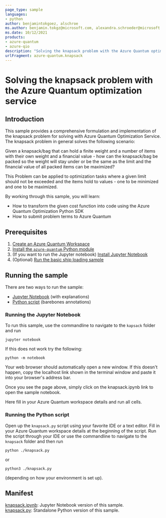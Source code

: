 ```yaml
---
page_type: sample
languages:
- python
author: benjamintokgoez, alschroe
ms.author: benjamin.tokgz@microsoft.com, alexandra.schroeder@microsoft.com
ms.date: 10/12/2021
products:
- azure-quantum
- azure-qio
description: "Solving the knapsack problem with the Azure Quantum optimization service"
urlFragment: azure-quantum.knapsack
---
```


# Solving the knapsack problem with the Azure Quantum optimization service


## Introduction

This sample provides a comprehensive formulation and implementation of the knapsack problem for solving with Azure Quantum Optimization Service.
The knapsack problem in general solves the following scenario:

Given a knapsack/bag that can hold a finite weight and a number of items with their own weight and a financial value - how can the knapsack/bag be packed so the weight will stay under or be the same as the limit and the financial value of all packed items can be maximized?

This Problem can be applied to optimization tasks where a given limit should not be exceeded and the items hold to values - one to be minimized and one to be maximized.

By working through this sample, you will learn:

- How to transform the given cost function into code using the Azure Quantum Optimization Python SDK
- How to submit problem terms to Azure Quantum

## Prerequisites

1. [Create an Azure Quantum Workspace](https://docs.microsoft.com/azure/quantum/how-to-create-quantum-workspaces-with-the-azure-portal)
1. [Install the `azure-quantum` Python module](https://docs.microsoft.com/azure/quantum/optimization-install-sdk)
1. (If you want to run the Jupyter notebook) [Install Jupyter Notebook](https://jupyter.org/install)
1. (Optional) [Run the basic ship loading sample](../ship-loading/)



## Running the sample
There are two ways to run the sample:

- [Jupyter Notebook](./knapsack.ipynb) (with explanations)
- [Python script](/knapsack.py) (barebones annotations)

### Running the Jupyter Notebook
To run this sample, use the commandline to navigate to the `kapsack` folder and run 
```shell
jupyter notebook
```

If this does not work try the following:
```shell
python -m notebook
```

Your web browser should automatically open a new window.
If this doesn't happen, copy the localhost link shown in the terminal window and paste it into your browser's address bar.

Once you see the page above, simply click on the knapsack.ipynb link to open the sample notebook.

Here fill in your Azure Quantum workspace details and run all cells.

### Running the Python script

Open up the `knapsack.py` script using your favorite IDE or a text editor.
Fill in your Azure Quantum workspace details at the beginning of the script.
Run the script through your IDE or use the commandline to navigate to the `knapsack` folder and then run 
```shell
python ./knapsack.py
```
or
```shell
python3 ./knapsack.py
```
(depending on how your environment is set up).


## Manifest
[knapsack.ipynb](./knapsack.ipynb): Jupyter Notebook version of this sample. <br>
[knapsack.py](/knapsack.py): Standalone Python version of this sample.